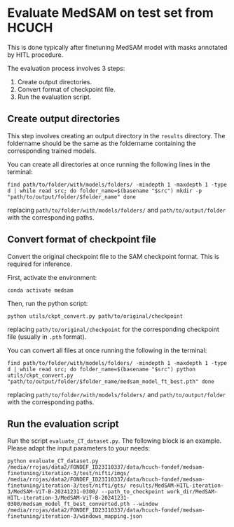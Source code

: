# Evaluate MedSAM on test set from HCUCH

This is done typically after finetuning MedSAM model with masks annotated by HITL procedure.

The evaluation process involves 3 steps:

1. Create output directories.
2. Convert format of checkpoint file.
3. Run the evaluation script.

## Create output directories

This step involves creating an output directory in the `results` directory. The foldername should be the same as the foldername containing the corresponding trained models.

You can create all directories at once running the following lines in the terminal:

```find path/to/folder/with/models/folders/ -mindepth 1 -maxdepth 1 -type d | while read src; do folder_name=$(basename "$src") mkdir -p "path/to/output/folder/$folder_name" done```

replacing `path/to/folder/with/models/folders/` and `path/to/output/folder` with the corresponding paths.

## Convert format of checkpoint file

Convert the original checkpoint file to the SAM checkpoint format. This is required for inference.

First, activate the environment:

```conda activate medsam```

Then, run the python script:

```python utils/ckpt_convert.py path/to/original/checkpoint```

replacing `path/to/original/checkpoint` for the corresponding checkpoint file (usually in `.pth` format).

You can convert all files at once running the following in the terminal:

```find path/to/folder/with/models/folders/ -mindepth 1 -maxdepth 1 -type d | while read src; do folder_name=$(basename "$src") python utils/ckpt_convert.py "path/to/output/folder/$folder_name/medsam_model_ft_best.pth" done```

replacing `path/to/folder/with/models/folders/` and `path/to/output/folder` with the corresponding paths.

## Run the evaluation script

Run the script `evaluate_CT_dataset.py`. The following block is an example. Please adapt the input parameters to your needs:

```python evaluate_CT_dataset.py /media/rrojas/data2/FONDEF_ID23I10337/data/hcuch-fondef/medsam-finetuning/iteration-3/test/nifti/imgs/ /media/rrojas/data2/FONDEF_ID23I10337/data/hcuch-fondef/medsam-finetuning/iteration-3/test/nifti/gts/ results/MedSAM-HITL-iteration-3/MedSAM-ViT-B-20241231-0300/ --path_to_checkpoint work_dir/MedSAM-HITL-iteration-3/MedSAM-ViT-B-20241231-0300/medsam_model_ft_best_converted.pth --window /media/rrojas/data2/FONDEF_ID23I10337/data/hcuch-fondef/medsam-finetuning/iteration-3/windows_mapping.json```  

